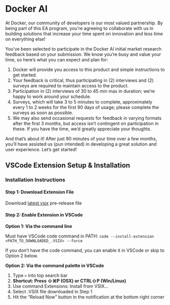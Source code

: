 # Docker AI

At Docker, our community of developers is our most valued partnership. By being part of this EA program, you’re agreeing to collaborate with us in building solutions that increase your time spent on innovation and less time on everything else! 

You’ve been selected to participate in the Docker AI initial market research feedback based on your submission. We know you’re busy and value your time, so here’s what you can expect and plan for:

1. Docker will provide you access to this product and simple instructions to get started.
2. Your feedback is critical, thus participating in (2) interviews and (2) surveys are required to maintain access to the product.
3. Participation in (2) interviews of 30 to 45 min max in duration; we’re happy to work around your schedule.
4. Surveys, which will take 3 to 5 minutes to complete, approximately every 1 to 2 weeks for the first 90 days of usage; please complete the surveys as soon as possible.
5. We may also send occasional requests for feedback in varying formats after the first 3 months, but access isn’t contingent on participation in these. If you have the time, we’d greatly appreciate your thoughts.

And that’s about it! After just 90 minutes of your time over a few months, you’ll have assisted us (pun intended) in developing a great solution and user experience. Let’s get started! 

## VSCode Extension Setup & Installation

### Installation Instructions

#### Step 1: Download Extension File
Download [latest vsix](https://github.com/docker/docker-ai/releases) pre-release file 

#### Step 2: Enable Extension in VSCode
**Option 1: Via the command line**

Must have VSCode code command in PATH:
`code --install-extension <PATH_TO_DOWNLOADED_.VSIX> --force`

If you don’t have the code command, you can enable it in VSCode or skip to Option 2 below.

**Option 2: Via the command palette in VSCode**
1. Type `>` into top search bar
2. **Shortcut: Press ⇧⌘P (OSX) or CTRL⇧P (Win/Linux)**
3. Use command Extensions: Install from VSIX...
4. Select .VSIX file downloaded in Step 1
5. Hit the “Reload Now” button in the notification at the bottom right corner


